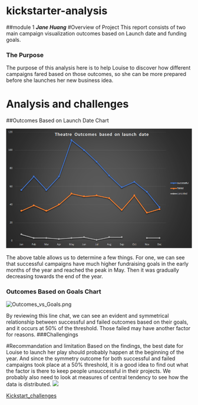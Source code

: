 # **kickstarter-analysis**
##module 1 ***Jane Huang***
#Overview of Project 
This report consists of two main campaign visualization outcomes based on Launch date and funding goals. 
### The Purpose
The purpose of this analysis here is to help Louise to discover how different campaigns fared based on those outcomes, so she can be more prepared before she launches her new business idea.  
# Analysis and challenges

##Outcomes Based on Launch Date Chart

 ![Theater Outcomes Based on Lunch Dates](https://github.com/summerginger/kickstarter-analysis/blob/main/Theater_Outcomes_vs_Launch.png.png ) 
 
The above table allows us to determine a few things. For one, we can see that successful campaigns have much higher fundraising goals in the early months of the year and reached the peak in May. Then it was gradually decreasing towards the end of the year. 
### Outcomes Based on Goals Chart

![Outcomes_vs_Goals.png](Outcomes_vs_Goals.png)
 
By reviewing this line chat, we can see an evident and symmetrical relationship between successful and failed outcomes based on their goals, and it occurs at 50% of the threshold. Those failed may have another factor for reasons.
###Challengings

#Recommandation and limitation
 Based on the findings, the best date for Louise to launch her play should probably happen at the beginning of the year. And since the symmetry outcome for both successful and failed campaigns took place at a 50% threshold, it is a good idea to find out what the factor is there to keep people unsuccessful in their projects. We probably also need to look at measures of central tendency to see how the data is distributed. 
 ![](path/to/Outcomes_vs_Goals.png)

 

[Kickstart_challenges](https://github.com/summerginger/kickstarter-analysis/blob/main/kickstarter_challenge.xlsx)
